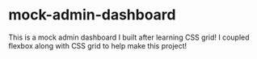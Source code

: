 # mock-admin-dashboard
This is a mock admin dashboard I built after learning CSS grid! I coupled flexbox along with CSS grid to help make this project!
